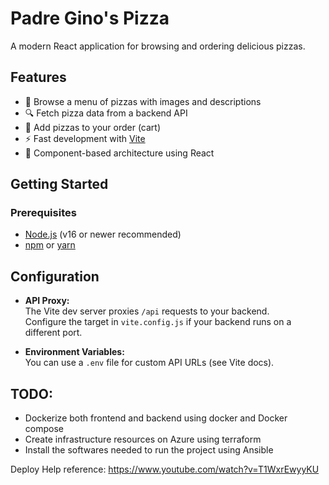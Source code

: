 # Padre Gino's Pizza

A modern React application for browsing and ordering delicious pizzas.

## Features

- 🍕 Browse a menu of pizzas with images and descriptions
- 🔍 Fetch pizza data from a backend API
- 🛒 Add pizzas to your order (cart)
- ⚡ Fast development with [Vite](https://vitejs.dev/)
- 🎨 Component-based architecture using React

## Getting Started

### Prerequisites

- [Node.js](https://nodejs.org/) (v16 or newer recommended)
- [npm](https://www.npmjs.com/) or [yarn](https://yarnpkg.com/)

## Configuration

- **API Proxy:**  
  The Vite dev server proxies `/api` requests to your backend.  
  Configure the target in `vite.config.js` if your backend runs on a different port.

- **Environment Variables:**  
  You can use a `.env` file for custom API URLs (see Vite docs).

## TODO:

- Dockerize both frontend and backend using docker and Docker compose
- Create infrastructure resources on Azure using terraform
- Install the softwares needed to run the project using Ansible

Deploy Help reference:
https://www.youtube.com/watch?v=T1WxrEwyyKU

